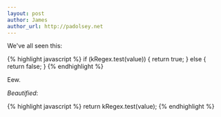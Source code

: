 ```yaml
---
layout: post
author: James
author_url: http://padolsey.net
---
```


We've all seen this:

{% highlight javascript %}
if (kRegex.test(value)) {
    return true;
} else {
    return false;
}
{% endhighlight %}

Eew.

*Beautified*:

{% highlight javascript %}
return kRegex.test(value);
{% endhighlight %}